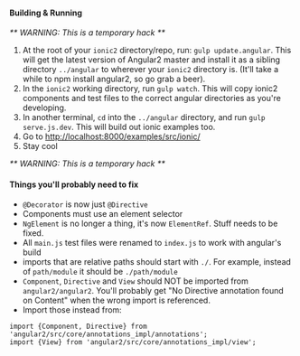 
#### Building & Running

_** WARNING: This is a temporary hack **_

1. At the root of your `ionic2` directory/repo, run: `gulp update.angular`. This will get the latest version of Angular2 master and install it as a sibling directory `../angular` to wherever your `ionic2` directory is. (It'll take a while to npm install angular2, so go grab a beer).
2. In the `ionic2` working directory, run `gulp watch`. This will copy ionic2 components and test files to the correct angular directories as you're developing.
3. In another terminal, `cd` into the `../angular` directory, and run `gulp serve.js.dev`. This will build out ionic examples too.
4. Go to [http://localhost:8000/examples/src/ionic/](http://localhost:8000/examples/src/ionic/)
5. Stay cool

_** WARNING: This is a temporary hack **_


#### Things you'll probably need to fix

- `@Decorator` is now just `@Directive`
- Components must use an element selector
- `NgElement` is no longer a thing, it's now `ElementRef`. Stuff needs to be fixed.
- All `main.js` test files were renamed to `index.js` to work with angular's build
- imports that are relative paths should start with `./`. For example, instead of `path/module` it should be `./path/module`
- `Component`, `Directive` and `View` should NOT be imported from `angular2/angular2`. You'll probably get "No Directive annotation found on Content" when the wrong import is referenced.
- Import those instead from:

```
import {Component, Directive} from 'angular2/src/core/annotations_impl/annotations';
import {View} from 'angular2/src/core/annotations_impl/view';
```

